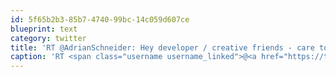 ```yaml
---
id: 5f65b2b3-85b7-4740-99bc-14c059d607ce
blueprint: text
category: twitter
title: 'RT @AdrianSchneider: Hey developer / creative friends - care to answer a few questions for me? docs.google.com/forms/d/1vROyO…'
caption: 'RT <span class="username username_linked">@<a href="https://twitter.com/AdrianSchneider" title="Adrian Schneider">AdrianSchneider</a></span>: Hey developer / creative friends - care to answer a few questions for me? <a href="https://docs.google.com/forms/d/1vROyOQmEeT3tnES95ZG4ci4i_JBkJpUeqfVqd18mT2M/viewform" title="https://docs.google.com/forms/d/1vROyOQmEeT3tnES95ZG4ci4i_JBkJpUeqfVqd18mT2M/viewform" class="link link_untco">docs.google.com/forms/d/1vROyO…</a>'
---
```

